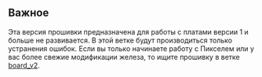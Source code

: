 ## Важное
Эта версия прошивки предназначена для работы с платами версии 1 и больше не развивается. В этой ветке будут производиться только устранения ошибок. Если вы только начинаете работу с Пикселем или у вас более свежие модификации железа, то ищите прошивку в ветке [board_v2](https://github.com/starfactorypixel/SlaveECU_FrontLight/tree/board_v2).

